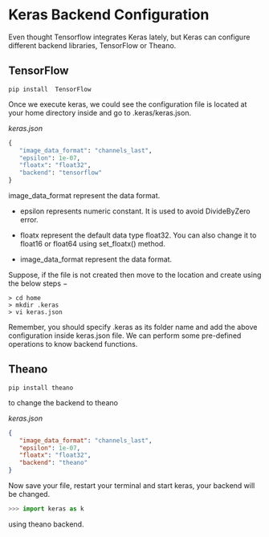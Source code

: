 # Keras Backend Configuration

Even thought Tensorflow integrates Keras lately, but Keras can configure different backend libraries, 
TensorFlow or Theano.

## TensorFlow

`pip install  TensorFlow`

Once we execute keras, we could see the configuration file is located at your home directory inside and go to .keras/keras.json.

*keras.json*

```python
{ 
   "image_data_format": "channels_last", 
   "epsilon": 1e-07, 
   "floatx": "float32", 
   "backend": "tensorflow" 
}
```

image_data_format represent the data format.

* epsilon represents numeric constant. It is used to avoid DivideByZero error.

* floatx represent the default data type float32. You can also change it to float16 or float64 using set_floatx() method.

* image_data_format represent the data format.

Suppose, if the file is not created then move to the location and create using the below steps −

```shell
> cd home 
> mkdir .keras 
> vi keras.json
```

Remember, you should specify .keras as its folder name and add the above configuration inside keras.json file. We can perform some pre-defined operations to know backend functions.

## Theano

`pip install theano`

to change the backend to theano

*keras.json*

```json
{ 
   "image_data_format": "channels_last", 
   "epsilon": 1e-07, 
   "floatx": "float32", 
   "backend": "theano" 
}
```

Now save your file, restart your terminal and start keras, your backend will be changed.

```python
>>> import keras as k 
```
using theano backend.
